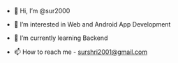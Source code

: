 - 👋 Hi, I’m @sur2000 

- 👀 I’m interested in Web and Android App Development 

- 🌱 I’m currently learning Backend

- 📫 How to reach me - surshri2001@gmail.com

<!---
sur2000/sur2000 is a ✨ special ✨ repository because its `README.md` (this file) appears on your GitHub profile.
You can click the Preview link to take a look at your changes.
--->
 
